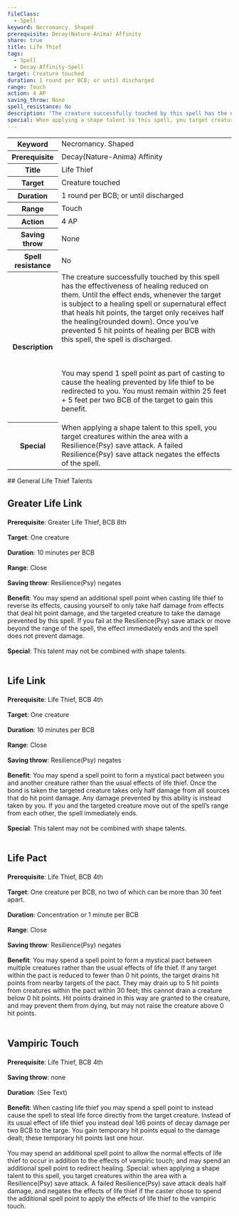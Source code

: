 ```yaml
---
fileClass:
  - Spell
keyword: Necromancy. Shaped
prerequisite: Decay(Nature-Anima) Affinity
share: true
title: Life Thief
tags:
  - Spell
  - Decay-Affinity-Spell
target: Creature touched
duration: 1 round per BCB; or until discharged
range: Touch
action: 4 AP
saving_throw: None
spell_resistance: No
description: "The creature successfully touched by this spell has the effectiveness of healing reduced on them. Until the effect ends, whenever the target is subject to a healing spell or supernatural effect that heals hit points, the target only receives half the healing(rounded down). Once you’ve prevented 5 hit points of healing per BCB with this spell, the spell is discharged.\r\r<br><br>You may spend 1 spell point as part of casting to cause the healing prevented by life thief to be redirected to you. You must remain within 25 feet + 5 feet per two BCB of the target to gain this benefit."
special: When applying a shape talent to this spell, you target creatures within the area with a Resilience(Psy) save attack. A failed Resilience(Psy) save attack negates the effects of the spell.
---
```

<p><span><table><tbody><tr><th>Keyword</th><td>Necromancy. Shaped</td></tr><tr><th>Prerequisite</th><td>Decay(Nature-Anima) Affinity</td></tr><tr><th>Title</th><td>Life Thief</td></tr><tr><th>Target</th><td>Creature touched</td></tr><tr><th>Duration</th><td>1 round per BCB; or until discharged</td></tr><tr><th>Range</th><td>Touch</td></tr><tr><th>Action</th><td>4 AP</td></tr><tr><th>Saving throw</th><td>None</td></tr><tr><th>Spell resistance</th><td>No</td></tr><tr><th>Description</th><td>The creature successfully touched by this spell has the effectiveness of healing reduced on them. Until the effect ends, whenever the target is subject to a healing spell or supernatural effect that heals hit points, the target only receives half the healing(rounded down). Once you’ve prevented 5 hit points of healing per BCB with this spell, the spell is discharged.
<p><br><br>You may spend 1 spell point as part of casting to cause the healing prevented by life thief to be redirected to you. You must remain within 25 feet + 5 feet per two BCB of the target to gain this benefit.</p></td></tr><tr><th>Special</th><td>When applying a shape talent to this spell, you target creatures within the area with a Resilience(Psy) save attack. A failed Resilience(Psy) save attack negates the effects of the spell.</td></tr></tbody></table><p></p></span></p>
## General Life Thief Talents
<h2><span><p>Greater Life Link</p></span></h2><p><span><p><b>Prerequisite</b>:    Greater Life Thief, BCB 8th<br><br><b>Target</b>:    One creature<br><br><b>Duration</b>:    10 minutes per BCB<br><br><b>Range</b>:    Close<br><br><b>Saving throw</b>:    Resilience(Psy) negates<br><br><b>Benefit</b>:    You may spend an additional spell point when casting life thief to reverse its effects, causing yourself to only take half damage from effects that deal hit point damage, and the targeted creature to take the damage prevented by this spell. If you fail at the Resilience(Psy) save attack or move beyond the range of the spell, the effect immediately ends and the spell does not prevent damage.<br><br><b>Special</b>:    This talent may not be combined with shape talents.<br><br></p></span></p><h2><span><p>Life Link</p></span></h2><p><span><p><b>Prerequisite</b>:    Life Thief, BCB 4th<br><br><b>Target</b>:    One creature<br><br><b>Duration</b>:    10 minutes per BCB<br><br><b>Range</b>:    Close<br><br><b>Saving throw</b>:    Resilience(Psy) negates<br><br><b>Benefit</b>:    You may spend a spell point to form a mystical pact between you and another creature rather than the usual effects of life thief. Once the bond is taken the targeted creature takes only half damage from all sources that do hit point damage. Any damage prevented by this ability is instead taken by you. If you and the targeted creature move out of the spell’s range from each other, the spell immediately ends.<br><br><b>Special</b>:    This talent may not be combined with shape talents.<br><br></p></span></p><h2><span><p>Life Pact</p></span></h2><p><span><p><b>Prerequisite</b>:    Life Thief, BCB 4th<br><br><b>Target</b>:    One creature per BCB, no two of which can be more than 30 feet apart.<br><br><b>Duration</b>:    Concentration or 1 minute per BCB<br><br><b>Range</b>:    Close<br><br><b>Saving throw</b>:    Resilience(Psy) negates<br><br><b>Benefit</b>:    You may spend a spell point to form a mystical pact between multiple creatures rather than the usual effects of life thief. If any target within the pact is reduced to fewer than 0 hit points, the target drains hit points from nearby targets of the pact. They may drain up to 5 hit points from creatures within the pact within 30 feet; this cannot drain a creature below 0 hit points. Hit points drained in this way are granted to the creature, and may prevent them from dying, but may not raise the creature above 0 hit points.<br><br></p></span></p><h2><span><p>Vampiric Touch</p></span></h2><p><span><p><b>Prerequisite</b>:    Life Thief, BCB 4th<br><br><b>Saving throw</b>:    none<br><br><b>Duration</b>:    (See Text)<br><br><b>Benefit</b>:    When casting life thief you may spend a spell point to instead cause the spell to steal life force directly from the target creature. Instead of its usual effect of life thief you instead deal 1d6 points of decay damage per two BCB to the targe. You gain temporary hit points equal to the damage dealt; these temporary hit points last one hour.<br><br>You may spend an additional spell point to allow the normal effects of life thief to occur in addition to the effects of vampiric touch; and may spend an additional spell point to redirect healing. Special: when applying a shape talent to this spell, you target creatures within the area with a Resilience(Psy) save attack. A failed Resilience(Psy) save attack deals half damage, and negates the effects of life thief if the caster chose to spend the additional spell point to apply the effects of life thief to the vampiric touch.<br><br></p></span></p>